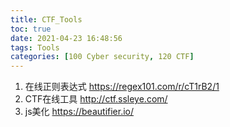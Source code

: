 ```yaml
---
title: CTF_Tools
toc: true
date: 2021-04-23 16:48:56
tags: Tools
categories: [100 Cyber security, 120 CTF]
---
```


1. 在线正则表达式  https://regex101.com/r/cT1rB2/1
1. CTF在线工具 http://ctf.ssleye.com/
1. js美化 https://beautifier.io/
